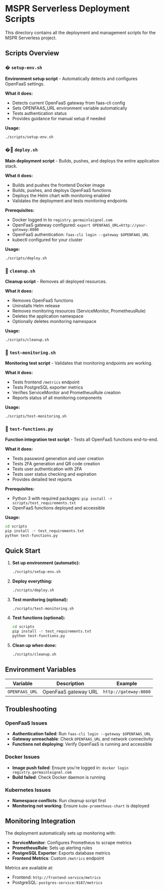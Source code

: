 # MSPR Serverless Deployment Scripts

This directory contains all the deployment and management scripts for the MSPR Serverless project.

## Scripts Overview

### � `setup-env.sh`
**Environment setup script** - Automatically detects and configures OpenFaaS settings.

**What it does:**
- Detects current OpenFaaS gateway from faas-cli config
- Sets OPENFAAS_URL environment variable automatically
- Tests authentication status
- Provides guidance for manual setup if needed

**Usage:**
```bash
./scripts/setup-env.sh
```

### �🚀 `deploy.sh`
**Main deployment script** - Builds, pushes, and deploys the entire application stack.

**What it does:**
- Builds and pushes the frontend Docker image
- Builds, pushes, and deploys OpenFaaS functions
- Deploys the Helm chart with monitoring enabled
- Validates the deployment and tests monitoring endpoints

**Prerequisites:**
- Docker logged in to `registry.germainleignel.com`
- OpenFaaS gateway configured: `export OPENFAAS_URL=http://your-gateway:8080`
- OpenFaaS authentication: `faas-cli login --gateway $OPENFAAS_URL`
- kubectl configured for your cluster

**Usage:**
```bash
./scripts/deploy.sh
```

### 🧹 `cleanup.sh`
**Cleanup script** - Removes all deployed resources.

**What it does:**
- Removes OpenFaaS functions
- Uninstalls Helm release
- Removes monitoring resources (ServiceMonitor, PrometheusRule)
- Deletes the application namespace
- Optionally deletes monitoring namespace

**Usage:**
```bash
./scripts/cleanup.sh
```

### 🧪 `test-monitoring.sh`
**Monitoring test script** - Validates that monitoring endpoints are working.

**What it does:**
- Tests frontend `/metrics` endpoint
- Tests PostgreSQL exporter metrics
- Verifies ServiceMonitor and PrometheusRule creation
- Reports status of all monitoring components

**Usage:**
```bash
./scripts/test-monitoring.sh
```

### 🔧 `test-functions.py`
**Function integration test script** - Tests all OpenFaaS functions end-to-end.

**What it does:**
- Tests password generation and user creation
- Tests 2FA generation and QR code creation
- Tests user authentication with 2FA
- Tests user status checking and expiration
- Provides detailed test reports

**Prerequisites:**
- Python 3 with required packages: `pip install -r scripts/test_requirements.txt`
- OpenFaaS functions deployed and accessible

**Usage:**
```bash
cd scripts
pip install -r test_requirements.txt
python test-functions.py
```

## Quick Start

1. **Set up environment (automatic):**
   ```bash
   ./scripts/setup-env.sh
   ```

2. **Deploy everything:**
   ```bash
   ./scripts/deploy.sh
   ```

3. **Test monitoring (optional):**
   ```bash
   ./scripts/test-monitoring.sh
   ```

4. **Test functions (optional):**
   ```bash
   cd scripts
   pip install -r test_requirements.txt
   python test-functions.py
   ```

5. **Clean up when done:**
   ```bash
   ./scripts/cleanup.sh
   ```

## Environment Variables

| Variable | Description | Example |
|----------|-------------|---------|
| `OPENFAAS_URL` | OpenFaaS gateway URL | `http://gateway:8080` |

## Troubleshooting

### OpenFaaS Issues
- **Authentication failed**: Run `faas-cli login --gateway $OPENFAAS_URL`
- **Gateway unreachable**: Check `OPENFAAS_URL` and network connectivity
- **Functions not deploying**: Verify OpenFaaS is running and accessible

### Docker Issues
- **Image push failed**: Ensure you're logged in: `docker login registry.germainleignel.com`
- **Build failed**: Check Docker daemon is running

### Kubernetes Issues
- **Namespace conflicts**: Run cleanup script first
- **Monitoring not working**: Ensure `kube-prometheus-chart` is deployed

## Monitoring Integration

The deployment automatically sets up monitoring with:
- **ServiceMonitor**: Configures Prometheus to scrape metrics
- **PrometheusRule**: Sets up alerting rules
- **PostgreSQL Exporter**: Exports database metrics
- **Frontend Metrics**: Custom `/metrics` endpoint

Metrics are available at:
- Frontend: `http://frontend-service/metrics`
- PostgreSQL: `postgres-service:9187/metrics`
